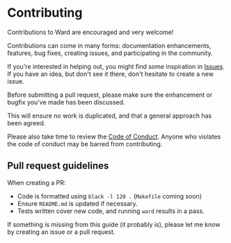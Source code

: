 # Contributing

Contributions to Ward are encouraged and very welcome!

Contributions can come in many forms: documentation enhancements, features, bug fixes, creating issues, and participating in the community.

If you're interested in helping out, you might find some inspiration in [Issues](https://github.com/darrenburns/ward/issues). If you have an idea, but don't see it there, don't hesitate to create a new issue.

Before submitting a pull request, please make sure the enhancement or bugfix you've made has been discussed. 

This will ensure no work is duplicated, and that a general approach has been agreed.

Please also take time to review the [Code of Conduct](https://github.com/darrenburns/ward/blob/master/.github/CODE_OF_CONDUCT.md). Anyone who violates the code of conduct may be barred from contributing.

## Pull request guidelines

When creating a PR:

* Code is formatted using `black -l 120 .` (`Makefile` coming soon)
* Ensure `README.md` is updated if necessary.
* Tests written cover new code, and running `ward` results in a pass.

If something is missing from this guide (it probably is), please let me know by creating an issue or a pull request.
